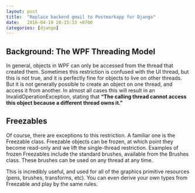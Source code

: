 ```yaml
---
layout: post
title:  "Replace backend gmail to Postmarkapp for Django"
date:   2016-04-19 20:15:33 +0700
categories: [django]
---
```


## Background: The WPF Threading Model

In general, objects in WPF can only be accessed from the thread that created them.  Sometimes this restriction is confused with the UI thread, but this is not true, and it is perfectly fine for objects to live on other threads.  But it is not generally possible to create an object on one thread, and access it from another.  In almost all cases this will result in an InvalidOperationException, stating that **“The calling thread cannot access this object because a different thread owns it.”**

## Freezables

Of course, there are exceptions to this restriction.  A familiar one is the Freezable class.  Freezable objects can be frozen, at which point they become read-only and we lift the single-thread restriction.  Examples of frozen Freezables include the standard brushes, available from the Brushes class.  These brushes can be used on any thread at any time.

This is incredibly useful, and used for all of the graphics primitive resources (pens, brushes, transforms, etc).  You can even derive your own types from Freezable and play by the same rules.
